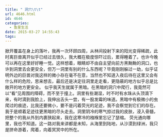 ```yaml
---
title: " 洞穴\t\t"
url: 4646.html
id: 4646
categories:
  - 鱼里生活
date: 2015-03-27 14:55:43
tags:
---
```


掀开覆盖在身上的落叶，我再一次环顾四周，从林间投射下来的阳光变得稀疏，此时离巨兽离开似乎已经过去很久，我大概在极度惊吓过后，累得睡着了。也许今晚可以再在这里好好睡一觉。这样想着，眼睛却不由自主望向前方黑黝黝的洞口，也许到洞里去会更安全，但万一洞里有别的什么东西呢？毕竟刚刚躲过一劫，似乎证明外边的巨兽对我这样的微小存在毫不在意，当然也不知道入夜后待在这里又会有什么样的危险，思来想去，最后还是决定往洞里走走看，更隐蔽的地方似乎总是比敞开的地方更安全。 似乎我天生就属于黑暗。在黑暗的洞穴中爬行，我竟然可以“看”见周围的障碍，而不至于撞上。洞里有些潮湿，时不时有水珠从头顶滴下来，有时滴到我脸上，我伸出舌头一尝，有一股发霉的味道。黑暗中有极微小的虫爬过的痕迹，比我还要微小，要不是闪着荧光的足迹，我不会察觉到它们的存在。我于是顺着足迹往更黑暗的尽头走去。洞里阴冷的寒气掠过我的皮肤，浸入骨髓，把整个的我从外到内裹狭起来，我在这寒冷的襁褓里忘记了瑟缩。 荧光通向哪里，我也不知道。这一路对我来讲都是未知，从海里到陆地，从沙漠到绿洲，我只是拼命游着，爬着，向着冥冥中的所在。